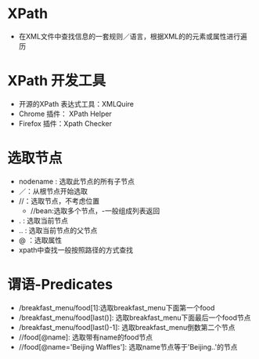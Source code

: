 # XPath
- 在XML文件中查找信息的一套规则／语言，根据XML的的元素或属性进行遍历
# XPath 开发工具
- 开源的XPath 表达式工具：XMLQuire
- Chrome 插件： XPath Helper
- Firefox 插件：Xpath Checker
# 选取节点
- nodename : 选取此节点的所有子节点
- ／：从根节点开始选取
- //：选取节点，不考虑位置
    - //bean:选取多个节点，-一般组成列表返回
- . : 选取当前节点
- .. : 选取当前节点的父节点
- @ ：选取属性
- xpath中查找一般按照路径的方式查找
    
    
# 谓语-Predicates
- /breakfast_menu/food[1]:选取breakfast_menu下面第一个food
- /breakfast_menu/food[last()]: 选取breakfast_menu下面最后一个food节点
- /breakfast_menu/food[last()-1]: 选取breakfast_menu倒数第二个节点
- //food[@name]: 选取带有name的food节点
- //food[@name='Beijing Waffles']: 选取name节点等于'Beijing..'的节点
